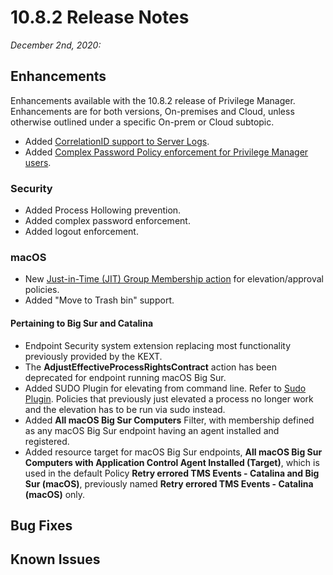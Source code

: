 [title]: # (10.8.2 Release)
[tags]: # (on-premises,cloud)
[priority]: # (30093)
# 10.8.2 Release Notes

_December 2nd, 2020:_

## Enhancements

Enhancements available with the 10.8.2 release of Privilege Manager. Enhancements are for both versions, On-premises and Cloud, unless otherwise outlined under a specific On-prem or Cloud subtopic.

* Added [CorrelationID support to Server Logs](../admin/log-viewer/index.md).
* Added [Complex Password Policy enforcement for Privilege Manager users](../admin/users/pw-complexity.md).

### Security

* Added Process Hollowing prevention.
* Added complex password enforcement.
* Added logout enforcement.

### macOS

* New [Just-in-Time (JIT) Group Membership action](../admin/actions/jit-group-member.md) for elevation/approval policies.
* Added "Move to Trash bin" support.

#### Pertaining to Big Sur and Catalina

* Endpoint Security system extension replacing most functionality previously provided by the KEXT.
* The __AdjustEffectiveProcessRightsContract__ action has been deprecated for endpoint running macOS Big Sur.
* Added SUDO Plugin for elevating from command line. Refer to [Sudo Plugin](). Policies that previously just elevated a process no longer work and the elevation has to be run via sudo instead.
* Added __All macOS Big Sur Computers__ Filter, with membership defined as any macOS Big Sur endpoint having an agent installed and registered.
* Added resource target for macOS Big Sur endpoints, __All macOS Big Sur Computers with Application Control Agent Installed (Target)__, which is used in the default Policy __Retry errored TMS Events - Catalina and Big Sur (macOS)__, previously named __Retry errored TMS Events - Catalina (macOS)__ only.

## Bug Fixes

## Known Issues


